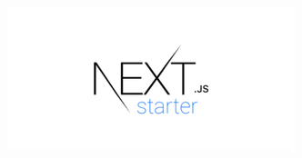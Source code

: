 <p align="center">
    <a href="https://next-starter.bradgarropy.now.sh">
        <img alt="⏭ next.js starter" src="/static/github.png" width="512">
    </a>
</p>
